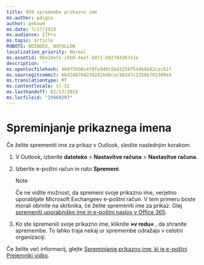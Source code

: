 ```yaml
---
title: 959 spremembe prikazno ime
ms.author: pdigia
author: pebaum
ms.date: 7/17/2018
ms.audience: ITPro
ms.topic: article
ROBOTS: NOINDEX, NOFOLLOW
localization_priority: Normal
ms.assetid: 96e2de51-c8b0-4eef-b071-b02784367e1e
description: ''
ms.openlocfilehash: 460f5b00c4f8fe940c5bd3256f544b6b82cac61f
ms.sourcegitcommit: 6bd248764239282688cac98347c2356b701389e4
ms.translationtype: MT
ms.contentlocale: sl-SI
ms.lasthandoff: 02/13/2019
ms.locfileid: "29969297"
---
```

# <a name="change-your-display-name"></a>Spreminjanje prikaznega imena
  
Če želite spremeniti ime za prikaz v Outlook, sledite naslednjim korakom.
  
1. V Outlook, izberite **datoteko** \> **Nastavitve računa** \> **Nastavitve računa**.
    
2. Izberite e-poštni račun in nato **Spremeni**.
    
    > [!NOTE]
    > Če ne vidite možnost, da spremeni svoje prikazno ime, verjetno uporabljate Microsoft Exchangeev e-poštni račun. V tem primeru boste morali obrnite na skrbnika, če želite spremeniti ime za prikaz. Glej [spremeniti uporabniško ime in e-poštni naslov v Office 365](https://support.office.com/article/fb5ac074-e203-4e1f-9843-b9d1a3e03297.aspx). 
  
3. Ko ste spremenili svoje prikazno ime, kliknite **»v redu«** , da shranite spremembe. To lahko traja nekaj ur spremembe odražajo v celotni organizaciji. 
    
Če želite več informacij, glejte [Spreminjanje prikazno ime, ki je e-poštni Prejemniki vidijo](https://support.office.com/article/2b53331a-ba2a-4803-88dc-ac9fe376c8a9.aspx).
  

